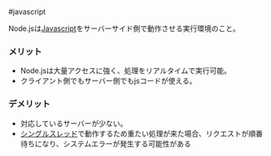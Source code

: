  #javascript 

Node.jsは[Javascript](Javascript.md)をサーバーサイド側で動作させる実行環境のこと。

### メリット
- Node.jsは大量アクセスに強く、処理をリアルタイムで実行可能。
- クライアント側でもサーバー側でもjsコードが使える。

### デメリット
- 対応しているサーバーが少ない。
- [シングルスレッド](シングルスレッド.md)で動作するため重たい処理が来た場合、リクエストが順番待ちになり、システムエラーが発生する可能性がある
